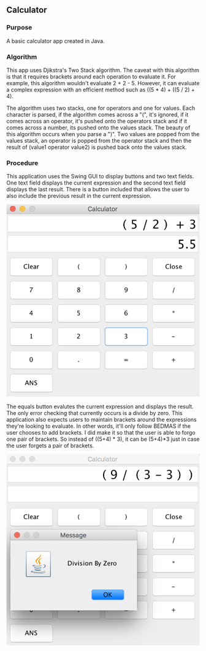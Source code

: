 ## Calculator 

### Purpose

A basic calculator app created in Java. 

### Algorithm

This app uses Djikstra's Two Stack algorithm. The caveat with this algorithm is that it requires brackets around each operation to evaluate it. For example, this algorithm wouldn't evaluate 2 + 2 - 5. However, it can evaluate a complex expression with an efficient method such as ((5 * 4) + ((5 / 2) + 4). 

The algorithm uses two stacks, one for operators and one for values. Each character is parsed, if the algorithm comes across a "(", it's ignored, if it comes across an operator, it's pushed onto the operators stack and if it comes across a number, its pushed onto the values stack. The beauty of this algorithm occurs when you parse a ")". Two values are popped from the values stack, an operator is popped from the operator stack and then the result of (value1 operator value2) is pushed back onto the values stack. 

### Procedure

This application uses the Swing GUI to display buttons and two text fields. One text field displays the current expression and the second text field displays the last result. There is a button included that allows the user to also include the previous result in the current expression. 

![Sample Calulation](img/calculation.png)

The equals button evalutes the current expression and displays the result. The only error checking that currently occurs is a divide by zero. This application also expects users to maintain brackets around the expressions they're looking to evaluate. In other words, it'll only follow BEDMAS if the user chooses to add brackets. I did make it so that the user is able to forgo one pair of brackets. So instead of ((5+4) * 3), it can be (5+4)*3 just in case the user forgets a pair of brackets.

![Division By Zero](img/divisionbyzero.png)
